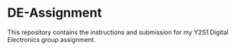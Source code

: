 # DE-Assignment
This repository contains the instructions and submission for my Y2S1 Digital Electronics group assignment.
